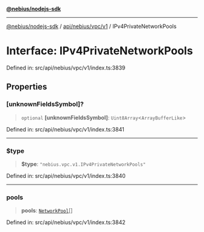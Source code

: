 [**@nebius/nodejs-sdk**](../../../../../README.md)

---

[@nebius/nodejs-sdk](../../../../../README.md) / [api/nebius/vpc/v1](../README.md) / IPv4PrivateNetworkPools

# Interface: IPv4PrivateNetworkPools

Defined in: src/api/nebius/vpc/v1/index.ts:3839

## Properties

### \[unknownFieldsSymbol\]?

> `optional` **\[unknownFieldsSymbol\]**: `Uint8Array`\<`ArrayBufferLike`\>

Defined in: src/api/nebius/vpc/v1/index.ts:3841

---

### $type

> **$type**: `"nebius.vpc.v1.IPv4PrivateNetworkPools"`

Defined in: src/api/nebius/vpc/v1/index.ts:3840

---

### pools

> **pools**: [`NetworkPool`](NetworkPool.md)[]

Defined in: src/api/nebius/vpc/v1/index.ts:3842
